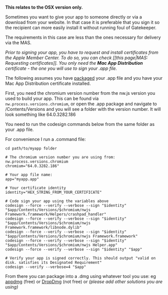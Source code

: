 __This relates to the OSX version only.__

Sometimes you want to give your app to someone directly or via a download from your website. In that case it is preferable that you sign it so the recipient can more easily install it without running foul of Gatekeeper.

The requirements in this case are less than the ones necessary for delivery via the MAS.

*Prior to signing your app, you have to request and install certificates from the Apple Member Center. To do so, you can check [[this page|MAS: Requesting certificates]]. You only need the **Mac App Distribution** certificate - the one you will use to sign your .app file.*

The following assumes you have [packaged](http://docs.nwjs.io/en/latest/For%20Users/Package%20and%20Distribute/) your .app file and you have your Mac App Distribution certificate installed.

First, you need the chromium version number from the nw.js version you used to build your app. This can be found via `nw.process.versions.chromium`, or open the .app package and navigate to /Contents/Versions and you will see a folder with the version number. It will look something like 64.0.3282.186

You need to run the codesign commands below from the same folder as your .app file.

For convenience I run a .command file:

    cd path/to/myapp folder

    # The chromium version number you are using from: nw.process.versions.chromium
    chromium="64.0.3282.186"

    # Your app file name:
    app="myapp.app"

    # Your certificate identity
    identity="HEX_STRING_FROM_YOUR_CERTIFICATE"

    # Code sign your app using the variables above
    codesign --force --verify --verbose --sign "$identity" "$app/Contents/Versions/$chromium/nwjs Framework.framework/Helpers/crashpad_handler"
    codesign --force --verify --verbose --sign "$identity" "$app/Contents/Versions/$chromium/nwjs Framework.framework/libnode.dylib"
    codesign --force --verify --verbose --sign "$identity" "$app/Contents/Versions/$chromium/nwjs Framework.framework"
    codesign --force --verify --verbose --sign "$identity" "$app/Contents/Versions/$chromium/nwjs Helper.app"
    codesign --force --verify --verbose --sign "$identity" "$app"

    # Verify your app is signed correctly. This should output "valid on disk. satisfies its Designated Requirement"
    codesign --verify --verbose=4 "$app"

From there you can package into a .dmg using whatever tool you use:
eg [appdmg](https://github.com/LinusU/node-appdmg) (free)
or [DropDmg](https://c-command.com/dropdmg/) (not free)
or *(please add other solutions you are using)*


 
  